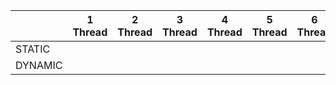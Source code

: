 |         | 1 Thread | 2 Thread | 3 Thread | 4 Thread | 5 Thread | 6 Thread |
|---------|----------|----------|----------|----------|----------|----------|
| STATIC  |          |          |          |          |          |          |
| DYNAMIC |          |          |          |          |          |          |